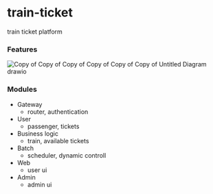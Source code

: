 # train-ticket

train ticket platform

### Features

![Copy of Copy of Copy of Copy of Copy of Copy of Untitled Diagram drawio](https://github.com/jrhe123/train-ticket/assets/17329299/fe957db8-fba4-41a2-9735-6082af574452)

### Modules

- Gateway
  - router, authentication
- User
  - passenger, tickets
- Business logic
  - train, available tickets
- Batch
  - scheduler, dynamic controll
- Web
  - user ui
- Admin
  - admin ui
